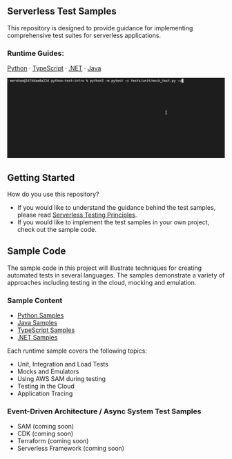 ## Serverless Test Samples

This repository is designed to provide guidance for implementing comprehensive test suites for serverless applications.

### Runtime Guides:

[Python](./python-test-samples/) ·
[TypeScript](./typescript-test-samples/) ·
[.NET](./dotnet-test-samples/) ·
[Java](./java-test-samples/)

![Run Unit Tests](READMEIntro.gif)

## Getting Started
How do you use this repository? 

- If you would like to understand the guidance behind the test samples, please read [Serverless Testing Principles](Serverless%20Testing%20Principles.md). 
- If you would like to implement the test samples in your own project, check out the sample code.

## Sample Code
The sample code in this project will illustrate techniques for creating automated tests in several languages. The samples demonstrate a variety of approaches including testing in the cloud, mocking and emulation. 

### Sample Content

- [Python Samples](./python-test-samples/)
- [Java Samples](./java-test-samples/)
- [TypeScript Samples](./typescript-test-samples/)
- [.NET Samples](./dotnet-test-samples/)

Each runtime sample covers the following topics:
- Unit, Integration and Load Tests
- Mocks and Emulators
- Using AWS SAM during testing
- Testing in the Cloud
- Application Tracing

### Event-Driven Architecture / Async System Test Samples
- SAM (coming soon)
- CDK (coming soon)
- Terraform (coming soon)
- Serverless Framework (coming soon)
